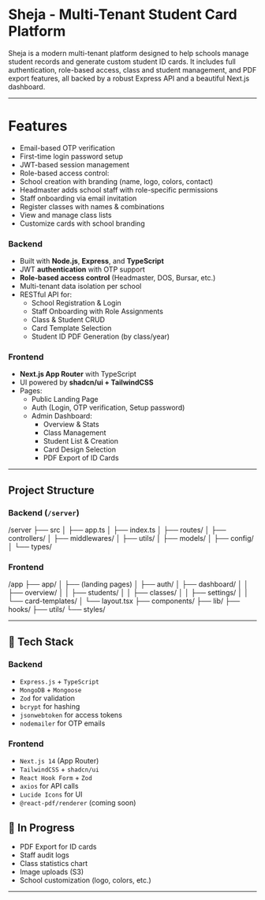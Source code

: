 # Sheja - Multi-Tenant Student Card Platform

Sheja is a modern multi-tenant platform designed to help schools manage student records and generate custom student ID cards. It includes full authentication, role-based access, class and student management, and PDF export features, all backed by a robust Express API and a beautiful Next.js dashboard.

---

# Features

- Email-based OTP verification
- First-time login password setup
- JWT-based session management
- Role-based access control:
- School creation with branding (name, logo, colors, contact)
- Headmaster adds school staff with role-specific permissions
- Staff onboarding via email invitation
- Register classes with names & combinations
- View and manage class lists
- Customize cards with school branding

### Backend

- Built with **Node.js**, **Express**, and **TypeScript**
- JWT **authentication** with OTP support
- **Role-based access control** (Headmaster, DOS, Bursar, etc.)
- Multi-tenant data isolation per school
- RESTful API for:
  - School Registration & Login
  - Staff Onboarding with Role Assignments
  - Class & Student CRUD
  - Card Template Selection
  - Student ID PDF Generation (by class/year)

### Frontend

- **Next.js App Router** with TypeScript
- UI powered by **shadcn/ui + TailwindCSS**
- Pages:
  - Public Landing Page
  - Auth (Login, OTP verification, Setup password)
  - Admin Dashboard:
    - Overview & Stats
    - Class Management
    - Student List & Creation
    - Card Design Selection
    - PDF Export of ID Cards

---

## Project Structure

### Backend (`/server`)

/server
├── src
│ ├── app.ts
│ ├── index.ts
│ ├── routes/
│ ├── controllers/
│ ├── middlewares/
│ ├── utils/
│ ├── models/
│ ├── config/
│ └── types/

### Frontend

/app
├── app/
│ ├── (landing pages)
│ ├── auth/
│ ├── dashboard/
│ │ ├── overview/
│ │ ├── students/
│ │ ├── classes/
│ │ ├── settings/
│ │ └── card-templates/
│ └── layout.tsx
├── components/
├── lib/
├── hooks/
├── utils/
└── styles/

---

## 🧪 Tech Stack

### Backend

- `Express.js` + `TypeScript`
- `MongoDB` + `Mongoose`
- `Zod` for validation
- `bcrypt` for hashing
- `jsonwebtoken` for access tokens
- `nodemailer` for OTP emails

### Frontend

- `Next.js 14` (App Router)
- `TailwindCSS` + `shadcn/ui`
- `React Hook Form` + `Zod`
- `axios` for API calls
- `Lucide Icons` for UI
- `@react-pdf/renderer` (coming soon)

## 🚧 In Progress

- PDF Export for ID cards
- Staff audit logs
- Class statistics chart
- Image uploads (S3)
- School customization (logo, colors, etc.)

---
